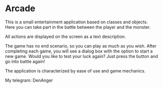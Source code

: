 # Arcade
 
This is a small entertainment application based on classes and objects. Here you can take part in the battle between the player and the monster.

All actions are displayed on the screen as a text description.

The game has no end scenario, so you can play as much as you wish. After completing each game, you will see a dialog box with the option to start a new game. Would you like to test your luck again? Just press the button and go into battle again!

The application is characterized by ease of use and game mechanics.


My telegram: DenAnger

